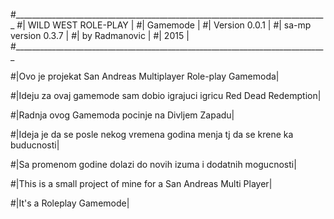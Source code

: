 #______________________________________________________________________________
#|                 WILD WEST ROLE-PLAY                                        |
#|                     Gamemode                                               |
#|                   Version 0.0.1                                            |
#|                  sa-mp version 0.3.7                                       |
#|                    by Radmanovic                                           |
#|                       2015                                                 |
#______________________________________________________________________________

#|Ovo je projekat San Andreas Multiplayer Role-play Gamemoda|

#|Ideju za ovaj gamemode sam dobio igrajuci igricu Red Dead Redemption|

#|Radnja ovog Gamemoda pocinje na Divljem Zapadu|

#|Ideja je da se posle nekog vremena godina menja tj da se krene ka buducnosti|

#|Sa promenom godine dolazi do novih izuma i dodatnih mogucnosti|

#|This is a small project of mine for a San Andreas Multi Player|

#|It's a Roleplay Gamemode|

